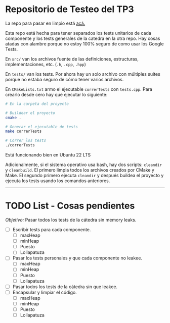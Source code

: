 # Repositorio de Testeo del TP3

La repo para pasar en limpio está [acá.](https://github.com/Dante-010/tp3-algo2)

Esta repo está hecha para tener separados los tests unitarios de cada componente y los tests generales de la catedra en la otra repo. Hay cosas atadas con alambre
porque no estoy 100% seguro de como usar los Google Tests.

En `src/` van los archivos fuente de las definiciones, estructuras, implementaciones, etc. (`.h`, `.cpp`, `.hpp`)

En `tests/` van los tests. Por ahora hay un solo archivo con múltiples suites porque no estaba seguro de cómo tener varios archivos.

En `CMakeLists.txt` armo el ejecutable `correrTests` con `tests.cpp`. Para crearlo desde cero hay que ejecutar lo siguiente:

```bash
# En la carpeta del proyecto

# Buildear el proyecto
cmake . 

# Generar el ejecutable de tests
make correrTests

# Correr los tests
./correrTests
```

Está funcionando bien en Ubuntu 22 LTS

Adicionalmente, si el sistema operativo usa bash, hay dos scripts: `cleandir` y `cleanbuild`.
El primero limpia todos los archivos creados por CMake y Make. El segundo primero ejecuta `cleandir` y después buildea el proyecto y ejecuta los tests usando los comandos anteriores.

---

# TODO List - Cosas pendientes
*Objetivo:* Pasar todos los tests de la cátedra sin memory leaks.

- [ ] Escribir tests para cada componente.
  - [ ] maxHeap
  - [ ] minHeap
  - [ ] Puesto
  - [ ] Lollapatuza
- [ ] Pasar los tests personales y que cada componente no leakee.
  - [ ] maxHeap
  - [ ] minHeap
  - [ ] Puesto
  - [ ] Lollapatuza
- [ ] Pasar todos los tests de la cátedra sin que leakee.
- [ ] Encapsular y limpiar el código.
  - [ ] maxHeap
  - [ ] minHeap
  - [ ] Puesto
  - [ ] Lollapatuza
